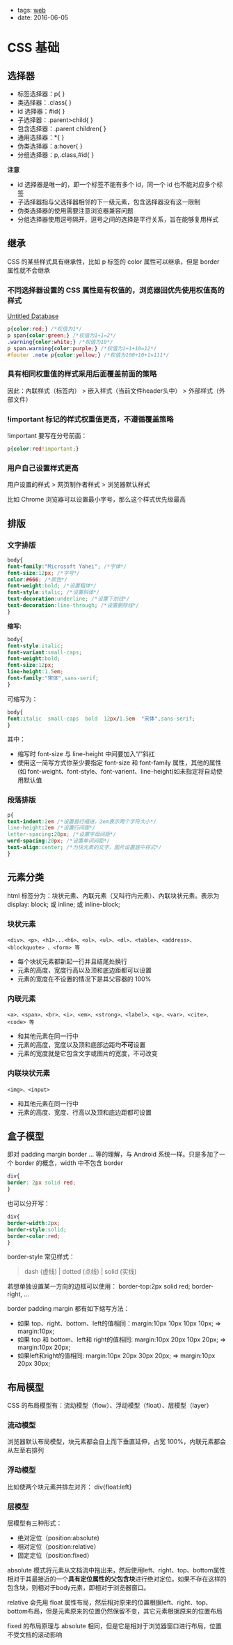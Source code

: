 - tags: [web](/tags.md#web)
- date: 2016-06-05

# CSS 基础

## 选择器

- 标签选择器：p{ }
- 类选择器：.class{ }
- id 选择器：#id{ }
- 子选择器：.parent>child{ }
- 包含选择器：.parent children{ }
- 通用选择器：*{ }
- 伪类选择器：a:hover{ }
- 分组选择器：p,.class,#id{ }

**注意**

- id 选择器是唯一的，即一个标签不能有多个 id，同一个 id 也不能对应多个标签
- 子选择器指与父选择器相邻的下一级元素，包含选择器没有这一限制
- 伪类选择器的使用需要注意浏览器兼容问题
- 分组选择器使用逗号隔开，逗号之间的选择是平行关系，旨在能够复用样式

## 继承

CSS 的某些样式具有继承性，比如 p 标签的 color 属性可以继承，但是 border 属性就不会继承

### 不同选择器设置的 CSS 属性是有权值的，浏览器回优先使用权值高的样式

[Untitled Database](2016%2006%2005%20CSS%20%E5%9F%BA%E7%A1%80%20%5Bweb%5D%2054a982df126f49ac9db551a4fb09479f/Untitled%20Database%206ff0c0160b3143969007d0e8f52031a0.csv)

```css
p{color:red;} /*权值为1*/
p span{color:green;} /*权值为1+1=2*/
.warning{color:white;} /*权值为10*/
p span.warning{color:purple;} /*权值为1+1+10=12*/
#footer .note p{color:yellow;} /*权值为100+10+1=111*/

```

### 具有相同权重值的样式采用后面覆盖前面的策略

因此：內联样式（标签内） > 嵌入样式（当前文件header头中） > 外部样式（外部文件）

### !important 标记的样式权重值更高，不遵循覆盖策略

!important 要写在分号前面：

```css
p{color:red!important;}

```

### 用户自己设置样式更高

用户设置的样式 > 网页制作者样式 > 浏览器默认样式

比如 Chrome 浏览器可以设置最小字号，那么这个样式优先级最高

## 排版

### 文字排版

```css
body{
font-family:"Microsoft Yahei"; /*字体*/
font-size:12px; /*字号*/
color:#666; /*颜色*/
font-weight:bold; /*设置粗体*/
font-style:italic; /*设置斜体*/
text-decoration:underline; /*设置下划线*/
text-decoration:line-through; /*设置删除线*/
}

```

**缩写:**

```css
body{
font-style:italic;
font-variant:small-caps;
font-weight:bold;
font-size:12px;
line-height:1.5em;
font-family:"宋体",sans-serif;
}

```

可缩写为：

```css
body{
font:italic  small-caps  bold  12px/1.5em  "宋体",sans-serif;
}

```

其中：

- 缩写时 font-size 与 line-height 中间要加入“/”斜扛
- 使用这一简写方式你至少要指定 font-size 和 font-family 属性，其他的属性(如 font-weight、font-style、font-varient、line-height)如未指定将自动使用默认值

### 段落排版

```css
p{
text-indent:2em /*设置首行缩进，2em表示两个字符大小*/
line-height:2em /*设置行间距*/
letter-spacing:20px; /*设置字母间距*/
word-spacing:20px; /*设置单词间距*/
text-align:center; /*为块元素的文字，图片设置居中样式*/
}

```

## 元素分类

html 标签分为：块状元素、內联元素（又叫行内元素）、內联块状元素。表示为 display: block; 或 inline; 或 inline-block;

### 块状元素

```
<div>、<p>、<h1>...<h6>、<ol>、<ul>、<dl>、<table>、<address>、<blockquote> 、<form> 等

```

- 每个块状元素都新起一行并且结尾处换行
- 元素的高度，宽度行高以及顶和底边距都可以设置
- 元素的宽度在不设置的情况下是其父容器的 100%

### 内联元素

```
<a>、<span>、<br>、<i>、<em>、<strong>、<label>、<q>、<var>、<cite>、<code> 等

```

- 和其他元素在同一行中
- 元素的高度，宽度以及顶和底部边距均**不可**设置
- 元素的宽度就是它包含文字或图片的宽度，不可改变

### 内联块状元素

```
<img>、<input>

```

- 和其他元素在同一行中
- 元素的高度、宽度、行高以及顶和底边距都可设置

## 盒子模型

即对 padding margin border ... 等的理解，与 Android 系统一样。只是多加了一个 border 的概念，width 中不包含 border

```css
div{
border: 2px solid red;
}

```

也可以分开写：

```css
div{
border-width:2px;
border-style:solid;
border-color:red;
}

```

border-style 常见样式：

> dash (虚线)  | dotted (点线) | solid (实线)
> 

若想单独设置某一方向的边框可以使用： border-top:2px solid red; border-right, ...

border padding margin 都有如下缩写方法：

- 如果 top、right、bottom、left的值相同：margin:10px 10px 10px 10px; => margin:10px;
- 如果 top 和 bottom、left和 right的值相同:  margin:10px 20px 10px 20px; => margin:10px 20px;
- 如果left和right的值相同:  margin:10px 20px 30px 20px; => margin:10px 20px 30px;

## 布局模型

CSS 的布局模型有：流动模型（flow）、浮动模型（float）、层模型（layer）

### 流动模型

浏览器默认布局模型，块元素都会自上而下垂直延伸，占宽 100%，内联元素都会从左至右排列

### 浮动模型

比如使两个块元素并排左对齐： div{float:left}

### 层模型

层模型有三种形式：

- 绝对定位（position:absolute)
- 相对定位（position:relative）
- 固定定位（position:fixed）

absolute 模式将元素从文档流中拖出来，然后使用left、right、top、bottom属性相对于其最接近的一个**具有定位属性的父包含块**进行绝对定位。如果不存在这样的包含块，则相对于body元素，即相对于浏览器窗口。

relative 会先用 float 属性布局，然后相对原来的位置根据left、right、top、bottom布局，但是元素原来的位置仍然保留不变，其它元素根据原来的位置布局

fixed 的布局原理与 absolute 相同，但是它是相对于浏览器窗口进行布局，位置不受文档的滚动影响
